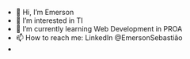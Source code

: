 - 👋 Hi, I’m Emerson
- 👀 I’m interested in TI
- 🌱 I’m currently learning Web Development in PROA
- 📫 How to reach me: LinkedIn @EmersonSebastião
- 
<!---
Emerson625/Emerson625 is a ✨ special ✨ repository because its `README.md` (this file) appears on your GitHub profile.
You can click the Preview link to take a look at your changes.
--->
